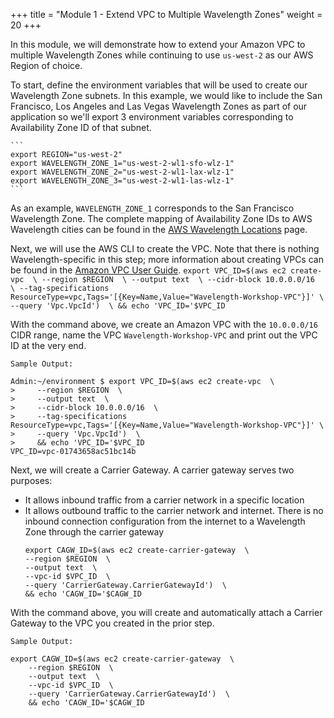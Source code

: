 +++
title = "Module 1 - Extend VPC to Multiple Wavelength Zones"
weight = 20
+++


In this module, we will demonstrate how to extend your Amazon VPC to multiple Wavelength Zones while continuing to use `us-west-2` as our AWS Region of choice.

To start, define the environment variables that will be used to create our Wavelength Zone subnets. In this example, we would like to include the San Francisco, Los Angeles and Las Vegas Wavelength Zones as part of our application so we'll export 3 environment variables corresponding to Availability Zone ID of that subnet.

    ```
    export REGION="us-west-2"
    export WAVELENGTH_ZONE_1="us-west-2-wl1-sfo-wlz-1"
    export WAVELENGTH_ZONE_2="us-west-2-wl1-lax-wlz-1"
    export WAVELENGTH_ZONE_3="us-west-2-wl1-las-wlz-1"
    ```

As an example, `WAVELENGTH_ZONE_1` corresponds to the San Francisco Wavelength Zone. The complete mapping of Availability Zone IDs to AWS Wavelength cities can be found in the [AWS Wavelength Locations](https://aws.amazon.com/wavelength/locations/) page. 
        

Next, we will use the AWS CLI to create the VPC. Note that there is nothing Wavelength-specific in this step; more information about creating VPCs can be found in the [Amazon VPC User Guide](https://docs.aws.amazon.com/vpc/latest/userguide/what-is-amazon-vpc.html).
    ```
    export VPC_ID=$(aws ec2 create-vpc  \
    --region $REGION  \
    --output text  \
    --cidr-block 10.0.0.0/16  \
    --tag-specifications ResourceType=vpc,Tags='[{Key=Name,Value="Wavelength-Workshop-VPC"}]' \
    --query 'Vpc.VpcId')  \
    && echo 'VPC_ID='$VPC_ID
    ```
    
With the command above, we create an Amazon VPC with the `10.0.0.0/16` CIDR range, name the VPC `Wavelength-Workshop-VPC` and print out the VPC ID at the very end.

```
Sample Output:

Admin:~/environment $ export VPC_ID=$(aws ec2 create-vpc  \
>     --region $REGION  \
>     --output text  \
>     --cidr-block 10.0.0.0/16  \
>     --tag-specifications ResourceType=vpc,Tags='[{Key=Name,Value="Wavelength-Workshop-VPC"}]' \
>     --query 'Vpc.VpcId')  \
>     && echo 'VPC_ID='$VPC_ID
VPC_ID=vpc-01743658ac51bc14b

```

Next, we will create a Carrier Gateway. A carrier gateway serves two purposes:
- It allows inbound traffic from a carrier network in a specific location
- It allows outbound traffic to the carrier network and internet. There is no inbound connection configuration from the internet to a Wavelength Zone through the carrier gateway
    ```
    export CAGW_ID=$(aws ec2 create-carrier-gateway  \
    --region $REGION  \
    --output text  \
    --vpc-id $VPC_ID  \
    --query 'CarrierGateway.CarrierGatewayId')  \
    && echo 'CAGW_ID='$CAGW_ID
    ```

With the command above, you will create and automatically attach a Carrier Gateway to the VPC you created in the prior step.

```
Sample Output:

export CAGW_ID=$(aws ec2 create-carrier-gateway  \
    --region $REGION  \
    --output text  \
    --vpc-id $VPC_ID  \
    --query 'CarrierGateway.CarrierGatewayId')  \
    && echo 'CAGW_ID='$CAGW_ID
```